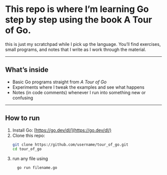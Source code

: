 # This repo is where I’m learning Go step by step using the book A Tour of Go.

this is just my scratchpad while I pick up the language. You’ll find exercises, small programs, and notes that I write as I work through the material.

---

## What’s inside
- Basic Go programs straight from *A Tour of Go*  
- Experiments where I tweak the examples and see what happens  
- Notes (in code comments) whenever I run into something new or confusing  

---

## How to run
1. Install Go: [https://go.dev/dl/](https://go.dev/dl/)  
2. Clone this repo:  
   ```bash
   git clone https://github.com/username/tour_of_go.git
   cd tour_of_go
3. run any file using
   ```bash
     go run filename.go
